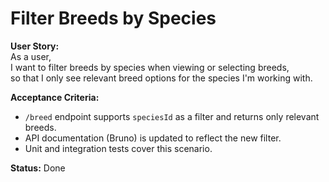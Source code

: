 # Filter Breeds by Species

**User Story:**  
As a user,  
I want to filter breeds by species when viewing or selecting breeds,  
so that I only see relevant breed options for the species I'm working with.

**Acceptance Criteria:**

-   `/breed` endpoint supports `speciesId` as a filter and returns only relevant breeds.
-   API documentation (Bruno) is updated to reflect the new filter.
-   Unit and integration tests cover this scenario.

**Status:** Done
